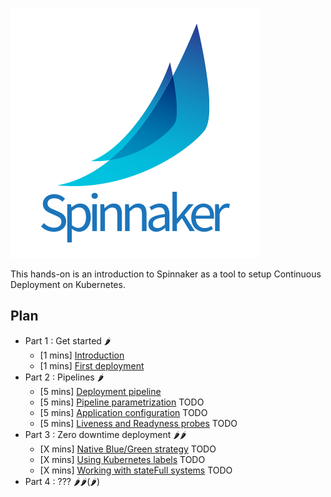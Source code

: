 ![Spinnaker logo](./spinnakerLogo.png)

This hands-on is an introduction to Spinnaker as a tool to setup Continuous Deployment on Kubernetes.

## Plan
- Part 1 : Get started 🌶
    - [1 mins] [Introduction](./part1/README.md)
    - [1 mins] [First deployment](./part1/exercise1/README.md)
- Part 2 : Pipelines 🌶
    - [5 mins] [Deployment pipeline](./part2/exercise1/README.md)
    - [5 mins] [Pipeline parametrization](./part2/exercise2/README.md) TODO
    - [5 mins] [Application configuration](./part2/exercise3/README.md) TODO
    - [5 mins] [Liveness and Readyness probes](./part2/exercise4/README.md) TODO
- Part 3 : Zero downtime deployment 🌶🌶
    - [X mins] [Native Blue/Green strategy](./part3/exercise1/README.md) TODO
    - [X mins] [Using Kubernetes labels](./part3/exercise2/README.md) TODO
    - [X mins] [Working with stateFull systems](./part3/exercise3/README.md) TODO
- Part 4 : ??? 🌶🌶(🌶)
